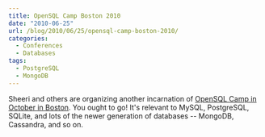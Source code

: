 ```yaml
---
title: OpenSQL Camp Boston 2010
date: "2010-06-25"
url: /blog/2010/06/25/opensql-camp-boston-2010/
categories:
  - Conferences
  - Databases
tags:
  - PostgreSQL
  - MongoDB
---
```

Sheeri and others are organizing another incarnation of [OpenSQL Camp in October in Boston](http://opensqlcamp.org/Events/Boston2010/). You ought to go! It's relevant to MySQL, PostgreSQL, SQLite, and lots of the newer generation of databases -- MongoDB, Cassandra, and so on.


